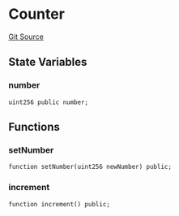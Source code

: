 # Counter
[Git Source](https://github.com//Team3dVidyaGames/InventoryContractV3_erc1155/blob/8a9ab064a51b9ac58b16f10ebc77025047982a5b/src/Counter.sol)


## State Variables
### number

```solidity
uint256 public number;
```


## Functions
### setNumber


```solidity
function setNumber(uint256 newNumber) public;
```

### increment


```solidity
function increment() public;
```

